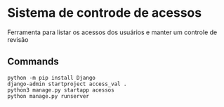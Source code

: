 # Sistema de controde de acessos

Ferramenta para listar os acessos dos usuários e manter um controle de revisão

## Commands
```
python -m pip install Django
django-admin startproject access_val .
python3 manage.py startapp acessos
python manage.py runserver
```